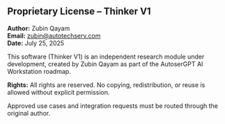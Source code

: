 <!-- LICENSE.html -->
<!DOCTYPE html>
<html lang="en">
<head><meta charset="UTF-8"><title>Thinker V1 License</title></head>
<body>
  <h2>Proprietary License – Thinker V1</h2>
  <p><strong>Author:</strong> Zubin Qayam<br>
     <strong>Email:</strong> <a href="mailto:zubin@autotechserv.com">zubin@autotechserv.com</a><br>
     <strong>Date:</strong> July 25, 2025</p>
  <p>This software (Thinker V1) is an independent research module under development, created by Zubin Qayam as part of the AutoserGPT AI Workstation roadmap.</p>
  <p><strong>Rights:</strong> All rights are reserved. No copying, redistribution, or reuse is allowed without explicit permission.</p>
  <p>Approved use cases and integration requests must be routed through the original author.</p>
</body>
</html>